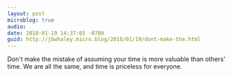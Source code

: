 ```yaml
---
layout: post
microblog: true
audio: 
date: 2018-01-19 14:37:03 -0700
guid: http://jbwhaley.micro.blog/2018/01/19/dont-make-the.html
---
```

Don't make the mistake of assuming your time is more valuable than others' time. We are all the same, and time is priceless for everyone.
